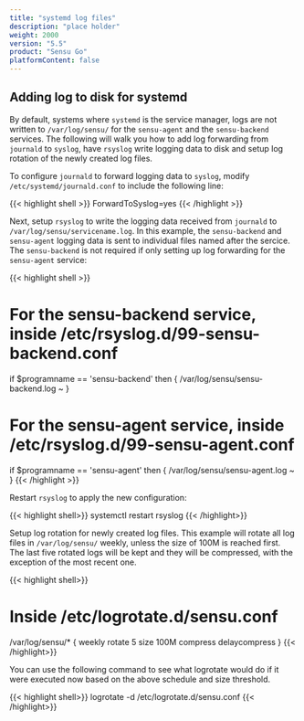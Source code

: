 ```yaml
---
title: "systemd log files"
description: "place holder"
weight: 2000
version: "5.5"
product: "Sensu Go"
platformContent: false
---
```


## Adding log to disk for systemd

By default, systems where `systemd` is the service manager, logs are not written to `/var/log/sensu/` for the `sensu-agent` and the `sensu-backend` services. The following will walk you how to add log forwarding from `journald` to `syslog`, have `rsyslog` write logging data to disk and setup log rotation of the newly created log files.

To configure `journald` to forward logging data to `syslog`, modify `/etc/systemd/journald.conf` to include the following line:

{{< highlight shell >}}
ForwardToSyslog=yes
{{< /highlight >}}

Next, setup `rsyslog` to write the logging data received from `journald` to `/var/log/sensu/servicename.log`. In this example, the `sensu-backend` and `sensu-agent` logging data is sent to individual files named after the sercice. The `sensu-backend` is not required if only setting up log forwarding for the `sensu-agent` service:

{{< highlight shell >}}
# For the sensu-backend service, inside /etc/rsyslog.d/99-sensu-backend.conf
if $programname == 'sensu-backend' then {
        /var/log/sensu/sensu-backend.log
        ~
}

# For the sensu-agent service, inside /etc/rsyslog.d/99-sensu-agent.conf
if $programname == 'sensu-agent' then {
        /var/log/sensu/sensu-agent.log
        ~
}
{{< /highlight >}}

Restart `rsyslog` to apply the new configuration:

{{< highlight shell>}}
systemctl restart rsyslog
{{< /highlight>}}

Setup log rotation for newly created log files. This example will rotate all log files in `/var/log/sensu/` weekly, unless the size of 100M is reached first. The last five rotated logs will be kept and they will be compressed, with the exception of the most recent one.

{{< highlight shell>}}
# Inside /etc/logrotate.d/sensu.conf
/var/log/sensu/* {
    weekly
    rotate 5
    size 100M
    compress
    delaycompress
}
{{< /highlight>}}

You can use the following command to see what logrotate would do if it were executed now based on the above schedule and size threshold.

{{< highlight shell>}}
logrotate -d /etc/logrotate.d/sensu.conf
{{< /highlight>}}
